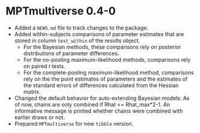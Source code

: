 
# MPTmultiverse 0.4-0

- Added a `NEWS.md` file to track changes to the package.
- Added within-subjects comparisons of parameter estimates that are stored in column
    `test_within` of the results object.
    - For the Bayesian methods, these comparisons rely on posterior distributions
        of parameter differences.
    - For the no-pooling maximum-likelihood methods, comparisons rely on paired *t* tests.
    - For the complete-pooling maximum-likelihood method, comparisons rely on the the point estimates
       of parameters and the estimates of the standard errors of differences calculated
       from the Hessian matrix.
- Changed the default behavior for auto-extending Bayesian models: As of now, chains
    are only combined if Rhat <= Rhat_max*2-1. An informative message is printed whether chains were
    combined with earlier draws or not.
- Prepared `MPTmultiverse` for new `tibble` version.
